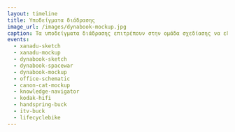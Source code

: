 ```yaml
---
layout: timeline 
title: Υποδείγματα διάδρασης 
image_url: /images/dynabook-mockup.jpg
caption: Τα υποδείγματα διάδρασης επιτρέπουν στην ομάδα σχεδίασης να εξερευνήσει ελεύθερα έναν μεγάλο σχεδιαστικό χώρο πριν κατάληξει σε σταδιακά στενότερα σύνολα προδιαγραφών για το τελικό αποτέλεσμα.
events:
  - xanadu-sketch 
  - xanadu-mockup 
  - dynabook-sketch
  - dynabook-spacewar
  - dynabook-mockup
  - office-schematic
  - canon-cat-mockup
  - knowledge-navigator
  - kodak-hifi
  - handspring-buck
  - itv-buck
  - lifecyclebike
---
```

